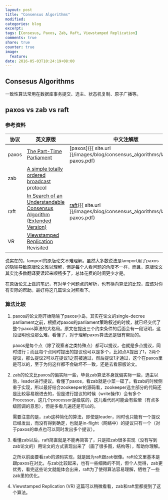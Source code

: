 ```yaml
---
layout: post
title: "Consensus Algorithms"
modified:
categories: blog
excerpt:
tags: [Consesus, Paxos, Zab, Raft, Viewstamped Replication]
comments: true
share: true
counter: true
image:
  feature:
date: 2016-05-03T10:24:19+08:00
---
```


## Consesus Algorithms

一致性算法常用在数据库事务提交、选主、状态机复制、原子广播等。

## paxos vs zab vs raft

### 参考资料

|协议|英文原版|中文注解版|
|---|---|---|
|paxos|[The Part-Time Parliament][lamport-paxos] | [paxos]({{ site.url }}/images/blog/consensus_algorithms/lamport-paxos.pdf) |
|zab | [A simple totally ordered broadcast protocol][zab] | |
|raft| [In Search of an Understandable Consensus Algorithm (Extended Version)][raft] | [raft]({{ site.url }}/images/blog/consensus_algorithms/lamport-paxos.pdf) |
|VR  |[Viewstamped Replication Revisited][VR] | |

说实在的，lamport的原版论文不难理解。虽然大多数说法是lamport用了paxos的隐喻导致原版论文难以理解，但是每个人看问题的角度不一样，而且，原版论文其实比多数翻译要读起来顺畅多了，总体花费的时间更少才是。

在原版论文上做的笔记，有对单个问题点的解析，也有横向算法的比较，应该对你有实际的帮助。最好将这几篇论文对照看下。

### 算法比较

1. paxos的论文刚开始隐喻了paxos小岛，其实在论文的single-decree parliament之前，根据对paxos的parliament策略叙述的时候，就已经交代了整个paxos算法的大格局。原文在提出三个约束条件的后面会有一段证明，这段证明也没那么难，看懂了，对于理解paxos算法还是很有帮助的。

   paxos是每个点（除了观察者之类特殊点）都可以提议，也就是多点提议，同时进行；而且每个点同时提出的提议也可以是多个，比如点A提出了1，2两个提议，那么提议2可以在提议1之前被通过，然后提议1才通过，这个在paxos里是可以的，至于为何这样都不会破坏不一致，还是去看原版论文。

2. zab的论文比paxos的偏实际一些，毕竟zab算法本身就偏实际一些，选主以后，leader进行提议。看懂了paxos，看zab就是小菜一碟了。看zab的时候侧重于实现，所以最好结合zookeeper的源码看，zookeeper选主部分的代码还是比较容易跟进去的，但是进行提议的时候（write操作）会有多个Processor，这几个processor是级联的，这儿看代码可能会有些晕（有点多级回调的意思），但是多看几遍还是可以的。

   需要注意的是，zab这种简化的算法，即使是leader，同时也只能有一个提议已经发出，而没有得到确定，也就是in-flight（网络中）的提议只有一个（对于paxos的单点也可以同时发出多个提议）。

3. 看懂zab以后，raft简直就是不能再简答了，只是把zab很多实现（没有写到zab论文的）用论文的方式表现出来了（画了很多图，结构等），帮助你理解。

   之所以前面要看zab的源码实现，就是因为raft跟zab很像。raft论文里基本是跟paxos在对比，与zab比较起来，也有一些细微的不同，但个人觉得，zab更优秀，看完这些论文就能体会出来，raft为了使得算法容易理解，牺牲了一些zab里的优化。

4. Viewstamped Replication (VR) 这篇可以稍微看看，zab和raft里都提到了这个算法。

[lamport-paxos]: http://research.microsoft.com/en-us/um/people/lamport/pubs/lamport-paxos.pdf

[zab]: http://diyhpl.us/~bryan/papers2/distributed/distributed-systems/zab.totally-ordered-broadcast-protocol.2008.pdf

[zab-theory-practice]: http://www.tcs.hut.fi/Studies/T-79.5001/reports/2012-deSouzaMedeiros.pdf

[raft]: https://ramcloud.atlassian.net/wiki/download/attachments/6586375/raft.pdf

[VR]: http://pmg.csail.mit.edu/papers/vr-revisited.pdf